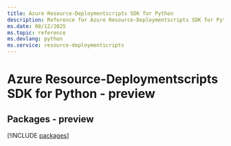 ```yaml
---
title: Azure Resource-Deploymentscripts SDK for Python
description: Reference for Azure Resource-Deploymentscripts SDK for Python
ms.date: 08/12/2025
ms.topic: reference
ms.devlang: python
ms.service: resource-deploymentscripts
---
```

# Azure Resource-Deploymentscripts SDK for Python - preview
## Packages - preview
[!INCLUDE [packages](resource-deploymentscripts-index.md)]